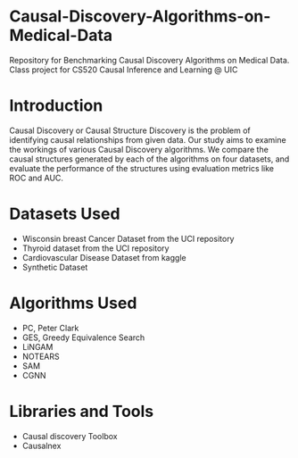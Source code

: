 # Causal-Discovery-Algorithms-on-Medical-Data
 Repository for Benchmarking Causal Discovery Algorithms on Medical Data. Class project for CS520 Causal Inference and Learning @ UIC

# Introduction
Causal Discovery or Causal Structure Discovery is the problem of identifying causal relationships from given data. Our study aims to examine the workings of various Causal Discovery algorithms. We compare the causal structures generated by each of the algorithms on four datasets, and evaluate the performance of the structures using evaluation metrics like ROC and AUC.

# Datasets Used
- Wisconsin breast Cancer Dataset from the UCI repository
- Thyroid dataset from the UCI repository
- Cardiovascular Disease Dataset from kaggle
- Synthetic Dataset

# Algorithms Used
- PC, Peter Clark
- GES,  Greedy Equivalence Search
- LiNGAM
- NOTEARS
- SAM
- CGNN

# Libraries and Tools
- Causal discovery Toolbox 
- Causalnex 

